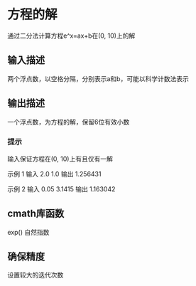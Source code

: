 # 方程的解
通过二分法计算方程e^x=ax+b在(0, 10)上的解

## 输入描述
两个浮点数，以空格分隔，分别表示a和b，可能以科学计数法表示

## 输出描述
一个浮点数，为方程的解，保留6位有效小数

### 提示
输入保证方程在(0, 10)上有且仅有一解

示例 1
输入
2.0 1.0
输出 1.256431  

示例 2
输入
0.05 3.1415
输出
1.163042


## cmath库函数
exp() 自然指数

## 确保精度
设置较大的迭代次数